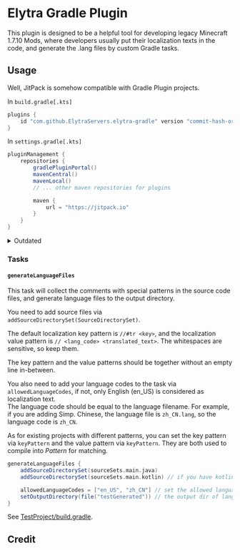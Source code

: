 # Elytra Gradle Plugin

This plugin is designed to be a helpful tool for developing legacy Minecraft 1.7.10 Mods, where developers usually put
their localization texts in the code, and generate the .lang files by custom Gradle tasks.

## Usage

Well, JitPack is somehow compatible with Gradle Plugin projects.

In `build.gradle[.kts]`

```groovy
plugins {
    id "com.github.ElytraServers.elytra-gradle" version "commit-hash-or-branch-name-or-release-version"
}
```

In `settings.gradle[.kts]`

```groovy
pluginManagement {
    repositories {
        gradlePluginPortal()
        mavenCentral()
        mavenLocal()
        // ... other maven repositories for plugins

        maven {
            url = "https://jitpack.io"
        }
    }
}
```

<details>
<summary>Outdated</summary>

Since I don't hold a Maven repository, so you'll need to add this plugin via JitPack in a pretty dirty way.

In `build.gradle` or `build.gradle.kts`

```groovy
plugins {
    id "cn.elytra.gradle" version "x.y.z"
}
```

In `settings.gradle` or `settings.gradle.kts`

```groovy
pluginManagement {
    repositories {
        gradlePluginPortal()
        maven {
            url 'https://jitpack.io'
        }
    }
    resolutionStrategy {
        eachPlugin {
            if (requested.id.id == "cn.elytra.gradle") {
                useModule('com.github.ElytraServers:elytra-gradle:[commit-name-or-branch-or-release-version]')
            }
        }
    }
}
```

Or, you can clone, compile and publish to your local Maven repository using task `publishToMavenLocal`.

</details>

### Tasks

#### `generateLanguageFiles`

This task will collect the comments with special patterns in the source code files, and generate language files to the
output directory.

You need to add source files via `addSourceDirectorySet(SourceDirectorySet)`.

The default localization key pattern is `//#tr <key>`, and the localization value pattern is
`// <lang_code> <translated_text>`. The whitespaces are sensitive, so keep them.

The key pattern and the value patterns should be together without an empty line in-between.

You also need to add your language codes to the task via `allowedLanguageCodes`, if not, only English (en_US) is
considered as localization text.\
The language code should be equal to the language filename. For example, if you are
adding Simp. Chinese, the language file is `zh_CN.lang`, so the language code is `zh_CN`.

As for existing projects with different patterns, you can set the key pattern via `keyPattern` and the value pattern
via `keyPattern`. They are both used to compile into _Pattern_ for matching.

```groovy
generateLanguageFiles {
    addSourceDirectorySet(sourceSets.main.java)
    addSourceDirectorySet(sourceSets.main.kotlin) // if you have kotlin source set

    allowedLanguageCodes = ["en_US", "zh_CN"] // set the allowed language codes, en_US is only default
    setOutputDirectory(file("testGenerated")) // the output dir of language files, commonly set to /src/resources/assets/{modid}/lang/
}

```

See [TestProject/build.gradle](/TestProject/build.gradle).

## Credit

